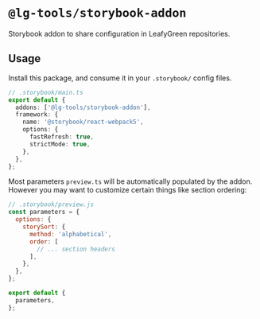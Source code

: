 # `@lg-tools/storybook-addon`

Storybook addon to share configuration in LeafyGreen repositories.

## Usage

Install this package, and consume it in your `.storybook/` config files.

```ts
// .storybook/main.ts
export default {
  addons: ['@lg-tools/storybook-addon'],
  framework: {
    name: '@storybook/react-webpack5',
    options: {
      fastRefresh: true,
      strictMode: true,
    },
  },
};
```

Most parameters `preview.ts` will be automatically populated by the addon. However you may want to customize certain things like section ordering:

```js
// .storybook/preview.js
const parameters = {
  options: {
    storySort: {
      method: 'alphabetical',
      order: [
        // ... section headers
      ],
    },
  },
};

export default {
  parameters,
};
```
